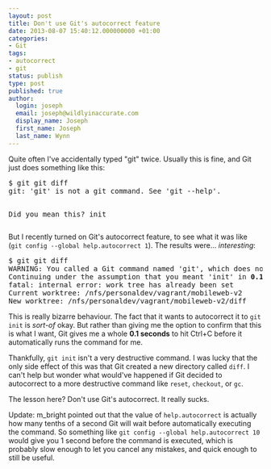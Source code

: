 ```yaml
---
layout: post
title: Don't use Git's autocorrect feature
date: 2013-08-07 15:40:12.000000000 +01:00
categories:
- Git
tags:
- autocorrect
- git
status: publish
type: post
published: true
author:
  login: joseph
  email: joseph@wildlyinaccurate.com
  display_name: Joseph
  first_name: Joseph
  last_name: Wynn
---
```

<p>Quite often I've accidentally typed "git" twice. Usually this is fine, and Git just does something like this:</p>
<pre class="no-highlight">$ git git diff
git: 'git' is not a git command. See 'git --help'.

Did you mean this?
    init</pre>
<p>But I recently turned on Git's autocorrect feature, to see what it was like (<code>git config --global help.autocorrect 1</code>). The results were... <em>interesting</em>:</p>
<pre class="no-highlight">$ git git diff
WARNING: You called a Git command named 'git', which does not exist.
Continuing under the assumption that you meant 'init' in <strong>0.1 seconds</strong> automatically...
fatal: internal error: work tree has already been set
Current worktree: /nfs/personaldev/vagrant/mobileweb-v2
New worktree: /nfs/personaldev/vagrant/mobileweb-v2/diff</pre>
<p>This is really bizarre behaviour. The fact that it wants to autocorrect it to <code>git init</code> is <em>sort-of</em> okay. But rather than giving me the option to confirm that this is what I want, Git gives me a whole <strong>0.1 seconds</strong> to hit Ctrl+C before it automatically runs the command for me.</p>
<p>Thankfully, <code>git init</code> isn't a very destructive command. I was lucky that the only side effect of this was that Git created a new directory called <code>diff</code>. I can't help but wonder what would've happened if Git decided to autocorrect to a more destructive command like <code>reset</code>, <code>checkout</code>, or <code>gc</code>.</p>
<p>The lesson here? Don't use Git's autocorrect. It really sucks.</p>
<p>Update: m_bright pointed out that the value of <code>help.autocorrect</code> is actually how many tenths of a second Git will wait before automatically executing the command. So something like <code>git config --global help.autocorrect 10</code> would give you 1 second before the command is executed, which is probably slow enough to let you cancel any mistakes, and quick enough to still be useful.</p>
